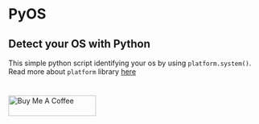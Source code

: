 # PyOS 
## Detect your OS with Python
This simple python script identifying your os by using `platform.system()`.
Read more about `platform` library [here](https://docs.python.org/3.8/library/platform.html)

#
<a href="https://www.buymeacoffee.com/haim_cohen" target="_blank"><img src="https://cdn.buymeacoffee.com/buttons/default-orange.png" alt="Buy Me A Coffee" height="41" width="174"></a>
